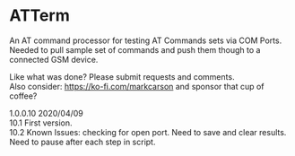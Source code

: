 # ATTerm
An AT command processor for testing AT Commands sets via COM Ports.</br>
Needed to pull sample set of commands and push them though to a connected GSM device.</br>

Like what was done? Please submit requests and comments.</br> 
Also consider: https://ko-fi.com/markcarson and sponsor that cup of coffee?</br>

1.0.0.10 2020/04/09</br>
10.1 First version.</br>
10.2 Known Issues: checking for open port. Need to save and clear results. Need to pause after each step in script.</br>
